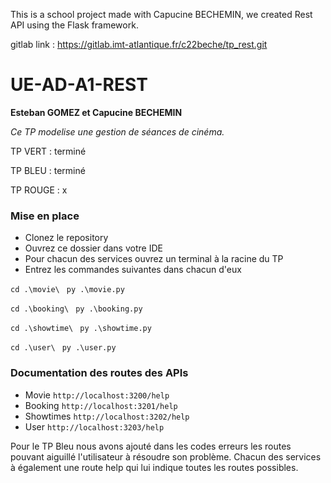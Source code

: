 This is a school project made with Capucine BECHEMIN, we created Rest API using the Flask framework.

gitlab link : https://gitlab.imt-atlantique.fr/c22beche/tp_rest.git


# UE-AD-A1-REST
**Esteban GOMEZ et Capucine BECHEMIN**

_Ce TP modelise une gestion de séances de cinéma._

TP VERT : terminé

TP BLEU : terminé

TP ROUGE : x

### Mise en place
* Clonez le repository
* Ouvrez ce dossier dans votre IDE
* Pour chacun des services ouvrez un terminal à la racine du TP 
* Entrez les commandes suivantes dans chacun d'eux

`cd .\movie\ ` `py .\movie.py`


`cd .\booking\ ` `py .\booking.py`


`cd .\showtime\ ` `py .\showtime.py`


`cd .\user\ ` `py .\user.py`


### Documentation des routes des APIs
* Movie
`http://localhost:3200/help`
* Booking
`http://localhost:3201/help`
* Showtimes
`http://localhost:3202/help`
* User
`http://localhost:3203/help`

Pour le TP Bleu nous avons ajouté dans les codes erreurs les routes pouvant aiguillé l'utilisateur à résoudre son problème.
Chacun des services à également une route help qui lui indique toutes les routes possibles.
